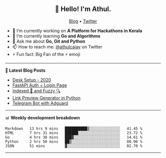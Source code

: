 <h2 align="center">👋 Hello! I'm Athul.</h2>
<p align="center">
  <a href="https://blog.athulcyriac.co">Blog</a> •
  <a href="https://twitter.com/athulcajay">Twitter</a>
</p>


- 🔭 I’m currently working on **A Platform for Hackathons in Kerala**
- 🌱 I’m currently learning **Go and Algorithms**
- 💬 Ask me about **Go, Git and Python**
- 📫 How to reach me: [@athulcajay](https://twitter.com/athulcajay) on Twitter
- ⚡ Fun fact: Big Fan of the :zap: emoji

-------

**📝 Latest Blog Posts**

<!-- BLOG-POST-LIST:START -->
- [Desk Setup - 2020](https://blog.athulcyriac.xyz/desk-2020/)
- [FastAPI Auth + Login Page](https://blog.athulcyriac.xyz/fastapi-auth/)
- [Indexed 🧠 and Fuzzy 🔍](https://blog.athulcyriac.xyz/zettel-search/)
- [Link Preview Generator in Python](https://blog.athulcyriac.xyz/image-gen/)
- [Telegram Bot with Adguard](https://blog.athulcyriac.xyz/adbot-tg/)
<!-- BLOG-POST-LIST:END -->

-------

📊 **Weekly development breakdown**
<!--START_SECTION:waka-->
```text
Markdown   13 hrs 9 mins   ██████████▒░░░░░░░░░░░░░░   41.45 % 
HTML       7 hrs 31 mins   ██████░░░░░░░░░░░░░░░░░░░   23.72 % 
Go         4 hrs 38 mins   ███▓░░░░░░░░░░░░░░░░░░░░░   14.61 % 
Python     2 hrs 50 mins   ██▒░░░░░░░░░░░░░░░░░░░░░░   08.96 % 
JSON       51 mins         ▓░░░░░░░░░░░░░░░░░░░░░░░░   02.70 % 
```
<!--END_SECTION:waka-->

-------

